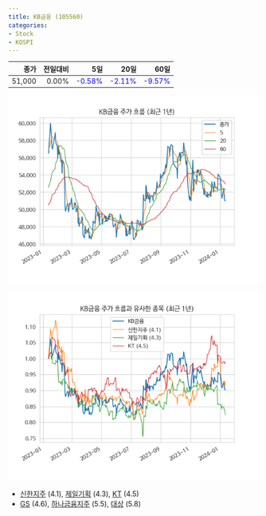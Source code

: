 ```yaml
---
title: KB금융 (105560)
categories:
- Stock
- KOSPI
---
```


|종가|전일대비|5일|20일|60일|
|---:|-------:|--:|---:|---:|
|51,000|0.00%|<span style="color: blue">-0.58%</span>|<span style="color: blue">-2.11%</span>|<span style="color: blue">-9.57%</span>|


<!-- more -->

![105560](/assets/images/stock/105560.png)

![105560](/assets/images/stock/105560_sim.png)

- [신한지주](/055550/) (4.1), [제일기획](/030000/) (4.3), [KT](/030200/) (4.5)
- [GS](/078930/) (4.6), [하나금융지주](/086790/) (5.5), [대상](/001680/) (5.8)